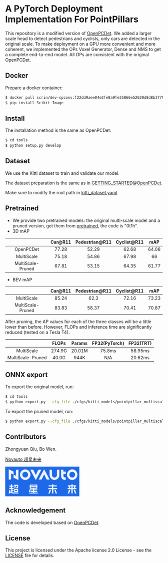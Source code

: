 # A PyTorch Deployment Implementation For PointPillars

This repository is a modified version of [OpenPCDet](https://github.com/open-mmlab/OpenPCDet). We added a larger scale head to detect pedestrians and cyclists, only cars are detected in the original scale. To make deployment on a GPU more convenient and more coherent, we implemented the OPs Voxel Generator, Dense and NMS to get a complete end-to-end model. All OPs are consistent with the original OpenPCDet.

## Docker

Prepare a docker container:

```bash
$ docker pull scrin/dev-spconv:f22dd9aee04e2fe8a9fe35866e52620d8d8b3779
$ pip install Scikit-Image
```

## Install

The installation method is the same as OpenPCDet:

```bash
$ cd tools
$ python setup.py develop
```

## Dataset

We use the Kitti dataset to train and validate our model.

The dataset preparation is the same as in [GETTING_STARTED@OpenPCDet](https://github.com/open-mmlab/OpenPCDet/blob/master/docs/GETTING_STARTED.md).

Make sure to modify the root path in [kitti_dataset.yaml](tools/cfgs/dataset_configs/kitti_dataset.yaml).

## Pretrained

* We provide two pretrained models: the original multi-scale model and a pruned version, get them from [pretrained](https://pan.baidu.com/s/1sWRhbeEZRYADN0YnE10Csw), the code is "0t1h".
* 3D mAP
    
|  | Car@R11 | Pedestrian@R11 | Cyclist@R11 | mAP|
| :------: | :------: | :------: |:----:|:----:|
| OpenPCDet | 77.28 | 52.29 | 62.68 | 64.08 |
| MultiScale | 75.18 | 54.86 | 67.98 | 66 |
| MultiScale-Pruned | 67.81 | 53.15 | 64.35 | 61.77 |

 * BEV mAP
    
|  | Car@R11 | Pedestrian@R11 | Cyclist@R11 | mAP|
| :------: | :------: | :------: |:----:|:----:|
| MultiScale | 85.24 | 62.3 | 72.16 | 73.23 |
| MultiScale-Pruned | 83.83 | 58.37 | 70.41 | 70.87 |

After pruning, the AP values for each of the three classes will be a little lower than before. 
However, FLOPs and inference time are significantly reduced (tested on a Tesla T4).

|  | FLOPs | Params | FP32(PyTorch) | FP32(TRT)
| :------: | :------: | :------: |:----:|:----:|
| MultiScale | 274.9G | 20.01M | 75.8ms | 58.95ms
| MultiScale-Pruned | 40.0G | 944K | N/A | 20.62ms

## ONNX export

To export the original model, run:

```bash
$ cd tools
$ python export.py --cfg_file ./cfgs/kitti_models/pointpillar_multiscale.yaml --pretrained_model ../baseline/checkpoint_epoch_50.pth --eval_onnx_model
```

To export the pruned model, run:

```bash
$ python export.py --cfg_file ./cfgs/kitti_models/pointpillar_multiscale.yaml --pruned_model ../baseline/checkpoint_epoch_75_model.pth --eval_onnx_model
```

## Contributors

Zhongyuan Qiu, Bo Wen. 

[Novauto 超星未来](https://www.novauto.com.cn/)

![Novauto.png](docs/novauto.png)

## Acknowledgement

The code is developed based on [OpenPCDet](https://github.com/open-mmlab/OpenPCDet).

## License

This project is licensed under the Apache license 2.0 License - see the [LICENSE](LICENSE) file for details.